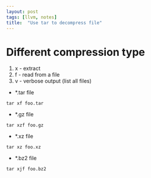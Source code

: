 ```yaml
---
layout: post
tags: [llvm, notes]
title:  "Use tar to decompress file"
---
```


# Different compression type
1. x - extract
2. f - read from a file
3. v - verbose output (list all files)

*  *.tar file

`` tar xf foo.tar ``

*  *.gz file

`` tar xzf foo.gz ``

*   *.xz file

`` tar xz foo.xz ``


*  *.bz2 file

`` tar xjf foo.bz2 ``


